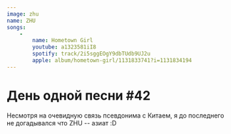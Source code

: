 ```yaml
---
image: zhu
name: ZHU
songs:
    -
        name: Hometown Girl
        youtube: a1323581iI8
        spotify: track/2i5sggEOgY9dbTUdb9UJ2u
        apple: album/hometown-girl/1131833741?i=1131834194
---
```

# День одной песни #42

Несмотря на очевидную связь псевдонима с Китаем,
я до последнего не догадывался что ZHU -- азиат :D